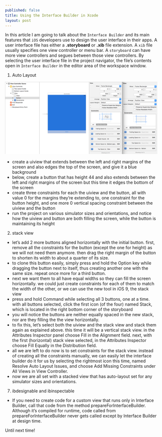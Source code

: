 ```yaml
---
published: false
title: Using the Interface Builder in Xcode
layout: post
---
```

In this article I am going to talk about the `Interface Builder` and its main features that `iOS` developers use to design the user interface in their apps. A user interface file has either a __.storyboard__ or __.xib__ file extension. A `xib` file usually specifies one view controller or menu bar. A `storyboard` can have more view controllers and segues between those view controllers. By selecting the user interface file in the project navigator, the file’s contents open in `Interface Builder` in the editor area of the workspace window. 

1. Auto Layout

![alt text](https://github.com/Swiftor/InterfaceBuilder/raw/master/images/ib1.png "IB1")

- create a uiview that extends between the left and right margins of the screen and also edges the top of the screen, and give it a blue background
- below, create a button that has height 44 and also extends between the left and right margins of the screen but this time it edges the bottom of the screen
- create three constraints for each the uiview and the button, all with value 0 for the margins they’re extending to, one constraint for the button height, and one more 0 vertical spacing constraint between the uiview and the button
- run the project on various simulator sizes and orientations, and notice how the uiview and button are both filling the screen, while the button is maintaining its height

2. stack view

- let’s add 2 more buttons aligned horizontally with the initial button. first, remove all the constraints for the button (except the one for height) as we will not need them anymore. then drag the right margin of the button to shorten its width to about a quarter of its size. 
- to clone this button easily, simply press and hold the Option key while dragging the button next to itself, thus creating another one with the same size. repeat once more for a third button.
- next we want them to all have equal widths so they can fill the screen horizontally. we could just create constraints for each of them to match the width of the other, or we can use the new tool in iOS 9, the stack view
- press and hold Command while selecting all 3 buttons, one at a time. with all buttons selected, click the first icon (of the four) named Stack, which is located in the right bottom corner of the storyboard
- you will notice the buttons are neither equally spaced in the new stack, nor are they filling the the view horizontally. 
- to fix this, let’s select both the uiview and the stack view and stack them again as explained above. this time it will be a vertical stack view. in the Attributes Inspector panel choose Fill in the Alignment field. next, with the first (horizontal) stack view selected, in the Attributes Inspector choose Fill Equally in the Distribution field. 
- all we are left to do now is to set constraints for the stack view. instead of creating all the constraints manually, we can easily let the interface builder do it for us by selecting the rightmost icon this time, named Resolve Auto Layout Issues, and choose Add Missing Constraints under All Views in View Controller.
- now we are all set with a stacked view that has auto-layout set for any simulator sizes and orientations. 

7. ibdesignable and ibinspectable

- If you need to create code for a custom view that runs only in Interface Builder, call that code from the method prepareForInterfaceBuilder. Although it’s compiled for runtime, code called from prepareForInterfaceBuilder never gets called except by Interface Builder at design time.

Until next time!